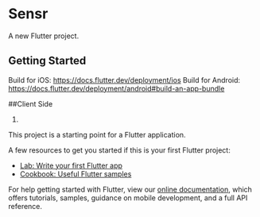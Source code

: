 # Sensr

A new Flutter project.

## Getting Started

Build for iOS: <https://docs.flutter.dev/deployment/ios>
Build for Android: <https://docs.flutter.dev/deployment/android#build-an-app-bundle>


##Client Side

1.


This project is a starting point for a Flutter application.

A few resources to get you started if this is your first Flutter project:

- [Lab: Write your first Flutter app](https://flutter.dev/docs/get-started/codelab)
- [Cookbook: Useful Flutter samples](https://flutter.dev/docs/cookbook)

For help getting started with Flutter, view our
[online documentation](https://flutter.dev/docs), which offers tutorials,
samples, guidance on mobile development, and a full API reference.
